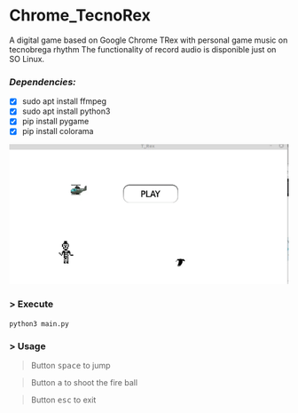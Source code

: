 # Chrome_TecnoRex
A digital game based on Google Chrome TRex with personal game music on tecnobrega rhythm 
The functionality of record audio is disponible just on SO Linux.

###  *Dependencies:*
- [x] sudo apt install ffmpeg
- [x] sudo apt install python3
- [x] pip install pygame
- [x] pip install colorama

![](https://github.com/claudiorogerio/Chrome_TecnoRex/blob/main/img/1/chrome_video.gif)

### > Execute
```shell
python3 main.py
```

### > Usage
> Button <kbd>space</kbd> to jump

> Button <kbd>a</kbd> to shoot the fire ball

> Button <kbd>esc</kbd> to exit
